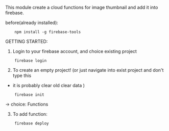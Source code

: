 This module create a cloud functions for image thumbnail and add it into firebase.

before(already installed):
```
    npm install -g firebase-tools
```

GETTING STARTED:
1. Login to your firebase account, and choice existing project
```
    firebase login
```

2. To create an empty project!
(or just navigate into exist project and don't type this
 - it is probably clear old clear data )
```
    firebase init
```
-> choice: Functions

3. To add function:
```
    firebase deploy
```

